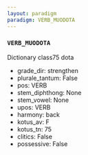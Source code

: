 ```yaml
---
layout: paradigm
paradigm: VERB_MUODOTA
---
```

### ` VERB_MUODOTA `

Dictionary class75 dota
* grade_dir: strengthen
* plurale_tantum: False
* pos: VERB
* stem_diphthong: None
* stem_vowel: None
* upos: VERB
* harmony: back
* kotus_av: F
* kotus_tn: 75
* clitics: False
* possessive: False

